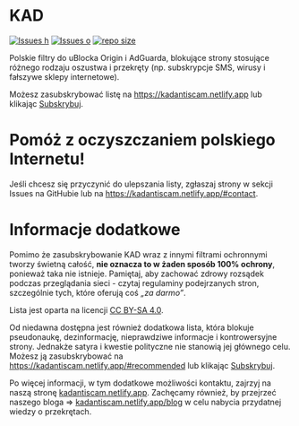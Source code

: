 # KAD

[![Issues h](https://isitmaintained.com/badge/resolution/PolishFiltersTeam/KAD.svg)](https://github.com/PolishFiltersTeam/KAD/issues)
[![Issues o](https://img.shields.io/github/issues/PolishFiltersTeam/KAD.svg?colorB=23b69a)](https://github.com/PolishFiltersTeam/KAD/issues)
[![repo size](https://img.shields.io/github/repo-size/PolishFiltersTeam/KAD?colorB=23b69a)](https://github.com/PolishFiltersTeam/KAD)

Polskie filtry do uBlocka Origin i AdGuarda, blokujące strony stosujące różnego rodzaju oszustwa i przekręty (np. subskrypcje SMS, wirusy i fałszywe sklepy internetowe).

Możesz zasubskrybować listę na https://kadantiscam.netlify.app lub klikając [Subskrybuj][KAD - Przekręty Subscribe].

[KAD - Przekręty Subscribe]: https://subscribe.adblockplus.org/?location=https://raw.githubusercontent.com/PolishFiltersTeam/KAD/master/KAD.txt&title=KAD%20-%20Przekręty
[KADfake Subscribe]: https://subscribe.adblockplus.org/?location=https://raw.githubusercontent.com/PolishFiltersTeam/KAD/master/KADfake.txt&title=KADfake%20-%20Kontrowersje

# Pomóż z oczyszczaniem polskiego Internetu!
Jeśli chcesz się przyczynić do ulepszania listy, zgłaszaj strony w sekcji Issues na GitHubie lub na https://kadantiscam.netlify.app/#contact.

# Informacje dodatkowe
Pomimo że zasubskrybowanie KAD wraz z innymi filtrami ochronnymi tworzy świetną całość, **nie oznacza to w żaden sposób 100% ochrony**, ponieważ taka nie istnieje. Pamiętaj, aby zachować zdrowy rozsądek podczas przeglądania sieci - czytaj regulaminy podejrzanych stron, szczególnie tych, które oferują coś *„za darmo”*.

Lista jest oparta na licencji [CC BY-SA 4.0](https://creativecommons.org/licenses/by-sa/4.0/deed.pl).

Od niedawna dostępna jest również dodatkowa lista, która blokuje pseudonaukę, dezinformację, nieprawdziwe informacje i kontrowersyjne strony. Jednakże satyra i kwestie polityczne nie stanowią jej głównego celu. Możesz ją zasubskrybować na https://kadantiscam.netlify.app/#recommended lub klikając [Subskrybuj][KADfake Subscribe].

Po więcej informacji, w tym dodatkowe możliwości kontaktu, zajrzyj na naszą stronę [kadantiscam.netlify.app](https://kadantiscam.netlify.app/). Zachęcamy również, by przejrzeć naszego bloga => [kadantiscam.netlify.app/blog](https://kadantiscam.netlify.app/blog/) w celu nabycia przydatnej wiedzy o przekrętach.
